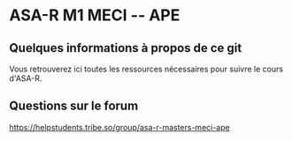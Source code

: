 # ASA-R M1 MECI -- APE

## Quelques informations à propos de ce git

Vous retrouverez ici toutes les ressources nécessaires pour suivre le cours d'ASA-R.

## Questions sur le forum

https://helpstudents.tribe.so/group/asa-r-masters-meci-ape
